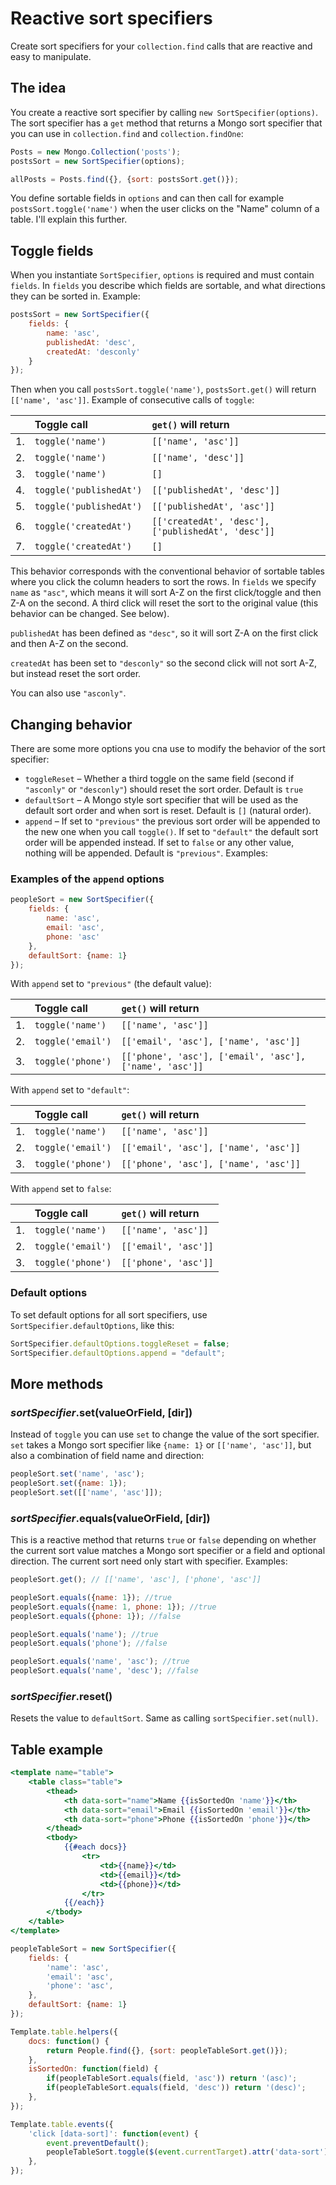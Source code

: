 # Reactive sort specifiers

Create sort specifiers for your `collection.find` calls that are reactive and easy to manipulate.

## The idea

You create a reactive sort specifier by calling `new SortSpecifier(options)`. The sort specifier has a `get` method that returns a Mongo sort specifier that you can use in `collection.find` and `collection.findOne`:

```javascript
Posts = new Mongo.Collection('posts');
postsSort = new SortSpecifier(options);

allPosts = Posts.find({}, {sort: postsSort.get()});
```

You define sortable fields in `options` and can then call for example `postsSort.toggle('name')` when the user clicks on the "Name" column of a table. I'll explain this further.

## Toggle fields

When you instantiate `SortSpecifier`, `options` is required and must contain `fields`. In `fields` you describe which fields are sortable, and what directions they can be sorted in. Example:

```javascript
postsSort = new SortSpecifier({
	fields: {
		name: 'asc',
		publishedAt: 'desc',
		createdAt: 'desconly'
	}
});
```

Then when you call `postsSort.toggle('name')`, `postsSort.get()` will return `[['name', 'asc']]`. Example of consecutive calls of `toggle`:

|     | Toggle call              | `get()` will return                                |
| --- | :----------------------- | :------------------------------------------------- |
| 1.  | `toggle('name')`         | `[['name', 'asc']]`                                |
| 2.  | `toggle('name')`         | `[['name', 'desc']]`                               |
| 3.  | `toggle('name')`         | `[]`                                               |
| 4.  | `toggle('publishedAt')`  | `[['publishedAt', 'desc']]`                        |
| 5.  | `toggle('publishedAt')`  | `[['publishedAt', 'asc']]`                         |
| 6.  | `toggle('createdAt')`    | `[['createdAt', 'desc'], ['publishedAt', 'desc']]` |
| 7.  | `toggle('createdAt')`    | `[]`                                               |

This behavior corresponds with the conventional behavior of sortable tables where you click the column headers to sort the rows. In `fields` we specify `name` as `"asc"`, which means it will sort A-Z on the first click/toggle and then Z-A on the second. A third click will reset the sort to the original value (this behavior can be changed. See below).

`publishedAt` has been defined as `"desc"`, so it will sort Z-A on the first click and then A-Z on the second.

`createdAt` has been set to `"desconly"` so the second click will not sort A-Z, but instead reset the sort order.

You can also use `"asconly"`.

## Changing behavior

There are some more options you cna use to modify the behavior of the sort specifier:

* `toggleReset` – Whether a third toggle on the same field (second if `"asconly"` or `"desconly"`) should reset the sort order. Default is `true`
* `defaultSort` – A Mongo style sort specifier that will be used as the default sort order and when sort is reset. Default is `[]` (natural order).
* `append` – If set to `"previous"` the previous sort order will be appended to the new one when you call `toggle()`. If set to `"default"` the default sort order will be appended instead. If set to `false` or any other value, nothing will be appended. Default is `"previous"`. Examples:

### Examples of the `append` options

```javascript
peopleSort = new SortSpecifier({
	fields: {
		name: 'asc',
		email: 'asc',
		phone: 'asc'
	},
	defaultSort: {name: 1}
});
```

With `append` set to `"previous"` (the default value):

|     | Toggle call       | `get()` will return                                     |
| --- | :---------------- | :------------------------------------------------------ |
| 1.  | `toggle('name')`  | `[['name', 'asc']]`                                     |
| 2.  | `toggle('email')` | `[['email', 'asc'], ['name', 'asc']]`                   |
| 3.  | `toggle('phone')` | `[['phone', 'asc'], ['email', 'asc'], ['name', 'asc']]` |

With `append` set to `"default"`:

|     | Toggle call       | `get()` will return                   |
| --- | :---------------- | :------------------------------------ |
| 1.  | `toggle('name')`  | `[['name', 'asc']]`                   |
| 2.  | `toggle('email')` | `[['email', 'asc'], ['name', 'asc']]` |
| 3.  | `toggle('phone')` | `[['phone', 'asc'], ['name', 'asc']]` |

With `append` set to `false`:

|     | Toggle call       | `get()` will return  |
| --- | :---------------- | :------------------- |
| 1.  | `toggle('name')`  | `[['name', 'asc']]`  |
| 2.  | `toggle('email')` | `[['email', 'asc']]` |
| 3.  | `toggle('phone')` | `[['phone', 'asc']]` |

### Default options

To set default options for all sort specifiers, use `SortSpecifier.defaultOptions`, like this:

```javascript
SortSpecifier.defaultOptions.toggleReset = false;
SortSpecifier.defaultOptions.append = "default";
```

## More methods

### *sortSpecifier*.set(valueOrField, [dir])
Instead of `toggle` you can use `set` to change the value of the sort specifier. `set` takes a Mongo sort specifier like `{name: 1}` or `[['name', 'asc']]`, but also a combination of field name and direction:

```javascript
peopleSort.set('name', 'asc');
peopleSort.set({name: 1});
peopleSort.set([['name', 'asc']]);
```

### *sortSpecifier*.equals(valueOrField, [dir])
This is a reactive method that returns `true` or `false` depending on whether the current sort value matches a Mongo sort specifier or a field and optional direction. The current sort need only start with specifier. Examples:

```javascript
peopleSort.get(); // [['name', 'asc'], ['phone', 'asc']]

peopleSort.equals({name: 1}); //true
peopleSort.equals({name: 1, phone: 1}); //true
peopleSort.equals({phone: 1}); //false

peopleSort.equals('name'); //true
peopleSort.equals('phone'); //false

peopleSort.equals('name', 'asc'); //true
peopleSort.equals('name', 'desc'); //false
```

### *sortSpecifier*.reset()
Resets the value to `defaultSort`. Same as calling `sortSpecifier.set(null)`.

## Table example

```handlebars
<template name="table">
	<table class="table">
		<thead>
			<th data-sort="name">Name {{isSortedOn 'name'}}</th>
			<th data-sort="email">Email {{isSortedOn 'email'}}</th>
			<th data-sort="phone">Phone {{isSortedOn 'phone'}}</th>
		</thead>
		<tbody>
			{{#each docs}}
				<tr>
					<td>{{name}}</td>
					<td>{{email}}</td>
					<td>{{phone}}</td>
				</tr>
			{{/each}}
		</tbody>
	</table>
</template>
```

```javascript
peopleTableSort = new SortSpecifier({
	fields: {
		'name': 'asc',
		'email': 'asc',
		'phone': 'asc',
	},
	defaultSort: {name: 1}
});

Template.table.helpers({
	docs: function() {
		return People.find({}, {sort: peopleTableSort.get()});
	},
	isSortedOn: function(field) {
		if(peopleTableSort.equals(field, 'asc')) return '(asc)';
		if(peopleTableSort.equals(field, 'desc')) return '(desc)';
	},
});

Template.table.events({
	'click [data-sort]': function(event) {
		event.preventDefault();
		peopleTableSort.toggle($(event.currentTarget).attr('data-sort'));
	},
});
```
